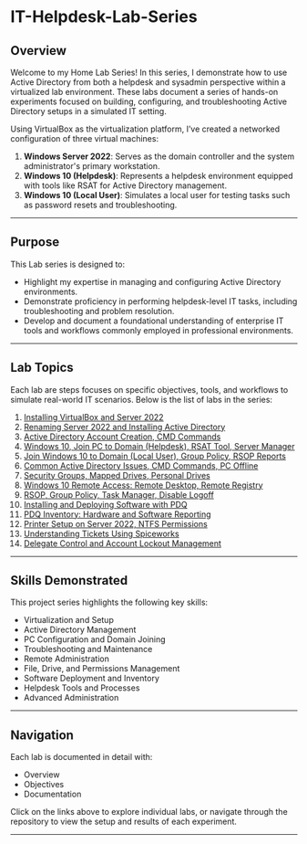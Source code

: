# IT-Helpdesk-Lab-Series

## Overview

Welcome to my Home Lab Series! In this series, I demonstrate how to use Active Directory from both a helpdesk and sysadmin perspective within a virtualized lab environment. These labs document a series of hands-on experiments focused on building, configuring, and troubleshooting Active Directory setups in a simulated IT setting.

Using VirtualBox as the virtualization platform, I’ve created a networked configuration of three virtual machines:

1. **Windows Server 2022**: Serves as the domain controller and the system administrator's primary workstation.
2. **Windows 10 (Helpdesk)**: Represents a helpdesk environment equipped with tools like RSAT for Active Directory management.
3. **Windows 10 (Local User)**: Simulates a local user for testing tasks such as password resets and troubleshooting.

---

## Purpose

This Lab series is designed to:

- Highlight my expertise in managing and configuring Active Directory environments.
- Demonstrate proficiency in performing helpdesk-level IT tasks, including troubleshooting and problem resolution.
- Develop and document a foundational understanding of enterprise IT tools and workflows commonly employed in professional environments.

---

## Lab Topics

Each lab are steps focuses on specific objectives, tools, and workflows to simulate real-world IT scenarios. Below is the list of labs in the series:

1. [Installing VirtualBox and Server 2022](https://github.com/Simokid/Installing-VirtualBox-and-Server-2022) 
2. [Renaming Server 2022 and Installing Active Directory](https://github.com/Simokid/Renaming-Server-2022-and-Installing-Active-Directory/tree/main)
3. [Active Directory Account Creation, CMD Commands](https://github.com/Simokid/Active-Directory-Account-Creation-CMD-Commands)
4. [Windows 10, Join PC to Domain (Helpdesk), RSAT Tool, Server Manager](https://github.com/Simokid/Windows-10-Join-PC-to-Domain-Helpdesk-RSAT-Tool-Server-Manager/tree/main)
5. [Join Windows 10 to Domain (Local User), Group Policy, RSOP Reports](https://github.com/Simokid/Join-Windows-10-to-Domain-Local-User-Group-Policy-RSOP-Reports/tree/main)
6. [Common Active Directory Issues, CMD Commands, PC Offline](https://github.com/Simokid/Common-Active-Directory-Issues-CMD-Commands-PC-Offline)
7. [Security Groups, Mapped Drives, Personal Drives](https://github.com/Simokid/Security-Groups-Mapped-Drives-Personal-Drives)
8. [Windows 10 Remote Access: Remote Desktop, Remote Registry](https://github.com/Simokid/Windows-10-Remote-Access-RemotDesktop-Remote-Registry/blob/main/README.md)
9. [RSOP, Group Policy, Task Manager, Disable Logoff](https://github.com/Simokid/RSOP-Group-Policy-Task-Manager-Disable-Logoff/blob/main/README.md)
10. [Installing and Deploying Software with PDQ](https://github.com/Simokid/Installing-and-Deploying-Software-with-PDQ/tree/main)
11. [PDQ Inventory: Hardware and Software Reporting](https://github.com/Simokid/PDQ-Inventory-Hardware-and-Software-Reporting/tree/main)
12. [Printer Setup on Server 2022, NTFS Permissions](https://github.com/Simokid/Printer-Setup-on-Server-2022-NTFS-Permissions/tree/main)
13. [Understanding Tickets Using Spiceworks](https://github.com/Simokid/Understanding-Tickets-Using-Spiceworks/blob/main/README.md)
14. [Delegate Control and Account Lockout Management](https://www.notion.so/Lab14)

---

## Skills Demonstrated

This project series highlights the following key skills:

- Virtualization and Setup
- Active Directory Management
- PC Configuration and Domain Joining
- Troubleshooting and Maintenance
- Remote Administration
- File, Drive, and Permissions Management
- Software Deployment and Inventory
- Helpdesk Tools and Processes
- Advanced Administration

---

## Navigation

Each lab is documented in detail with:

- Overview
- Objectives
- Documentation

Click on the links above to explore individual labs, or navigate through the repository to view the setup and results of each experiment.

---


